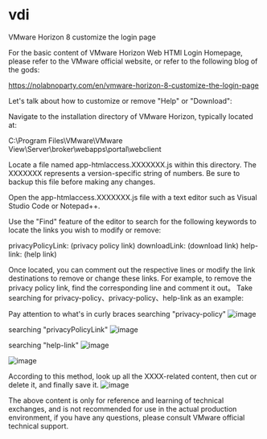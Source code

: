 # vdi
VMware Horizon 8 customize the login page

For the basic content of VMware Horizon Web HTMl Login Homepage, please refer to the VMware official website, or refer to the following blog of the gods:

https://nolabnoparty.com/en/vmware-horizon-8-customize-the-login-page

Let's talk about how to customize or remove "Help" or "Download":

Navigate to the installation directory of VMware Horizon, typically located at:

C:\Program Files\VMware\VMware View\Server\broker\webapps\portal\webclient

Locate a file named app-htmlaccess.XXXXXXX.js within this directory. The XXXXXXX represents a version-specific string of numbers. Be sure to backup this file before making any changes.

Open the app-htmlaccess.XXXXXXX.js file with a text editor such as Visual Studio Code or Notepad++.

Use the "Find" feature of the editor to search for the following keywords to locate the links you wish to modify or remove:

privacyPolicyLink: (privacy policy link)
downloadLink: (download link)
help-link: (help link)

Once located, you can comment out the respective lines or modify the link destinations to remove or change these links. For example, to remove the privacy policy link, find the corresponding line and comment it out。
Take searching for privacy-policy、privacy-policy、help-link as an example:

Pay attention to what's in curly braces
searching  "privacy-policy"
![image](https://github.com/Kikyo-chan/vdi/assets/18164716/2849a590-53b9-4222-b8cb-9df1f84b15a7)

searching  "privacyPolicyLink"
![image](https://github.com/Kikyo-chan/vdi/assets/18164716/45be1e54-a463-4119-9682-205663b2057c)

searching  "help-link"
![image](https://github.com/Kikyo-chan/vdi/assets/18164716/13b81018-c985-4688-95e5-2ab6cd5c5998)

![image](https://github.com/Kikyo-chan/vdi/assets/18164716/8a8cb00c-125f-497a-a290-414499425325)


According to this method, look up all the XXXX-related content, then cut or delete it, and finally save it.
![image](https://github.com/Kikyo-chan/vdi/assets/18164716/ea90ac61-d469-4daf-818e-6da5932aea5b)

The above content is only for reference and learning of technical exchanges, and is not recommended for use in the actual production environment, if you have any questions, please consult VMware official technical support.
